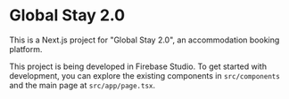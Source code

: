 # Global Stay 2.0

This is a Next.js project for "Global Stay 2.0", an accommodation booking platform.

This project is being developed in Firebase Studio. To get started with development, you can explore the existing components in `src/components` and the main page at `src/app/page.tsx`.
